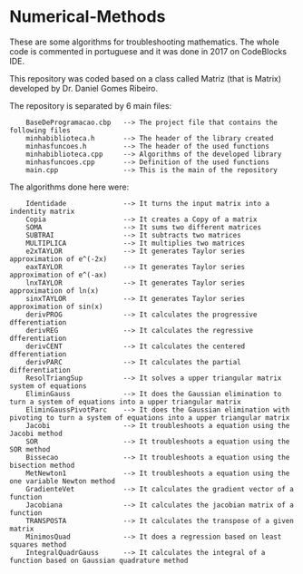 # Numerical-Methods
These are some algorithms for troubleshooting mathematics.
The whole code is commented in portuguese and it was done in 2017 on CodeBlocks IDE.


This repository was coded based on a class called Matriz (that is Matrix) developed by Dr. Daniel Gomes Ribeiro.

The repository is separated by 6 main files: 

        BaseDeProgramacao.cbp   --> The project file that contains the following files
        minhabiblioteca.h       --> The header of the library created
        minhasfuncoes.h         --> The header of the used functions
        minhabiblioteca.cpp     --> Algorithms of the developed library
        minhasfuncoes.cpp       --> Definition of the used functions
        main.cpp                --> This is the main of the repository
        
The algorithms done here were:

        Identidade              --> It turns the input matrix into a indentity matrix
        Copia                   --> It creates a Copy of a matrix
        SOMA                    --> It sums two different matrices
        SUBTRAI                 --> It subtracts two matrices
        MULTIPLICA              --> It multiplies two matrices
        e2xTAYLOR               --> It generates Taylor series approximation of e^(-2x)
        eaxTAYLOR               --> It generates Taylor series approximation of e^(-ax) 
        lnxTAYLOR               --> It generates Taylor series approximation of ln(x)
        sinxTAYLOR              --> It generates Taylor series approximation of sin(x)
        derivPROG               --> It calculates the progressive dfferentiation
        derivREG                --> It calculates the regressive dfferentiation
        derivCENT               --> It calculates the centered dfferentiation
        derivPARC               --> It calculates the partial differentiation
        ResolTriangSup          --> It solves a upper triangular matrix system of equations
        EliminGauss             --> It does the Gaussian elimination to turn a system of equations into a upper triangular matrix
        EliminGaussPivotParc    --> It does the Gaussian elimination with pivoting to turn a system of equations into a upper triangular matrix
        Jacobi                  --> It troubleshoots a equation using the Jacobi method
        SOR                     --> It troubleshoots a equation using the SOR method
        Bissecao                --> It troubleshoots a equation using the bisection method
        MetNewton1              --> It troubleshoots a equation using the one variable Newton method
        GradienteVet            --> It calculates the gradient vector of a function
        Jacobiana               --> It calculates the jacobian matrix of a function
        TRANSPOSTA              --> It calculates the transpose of a given matrix
        MinimosQuad             --> It does a regression based on least squares method
        IntegralQuadrGauss      --> It calculates the integral of a function based on Gaussian quadrature method
        
